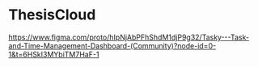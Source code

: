 # ThesisCloud
https://www.figma.com/proto/hIpNjAbPFhShdM1djP9g32/Tasky---Task-and-Time-Management-Dashboard-(Community)?node-id=0-1&t=6HSkI3MYbiTM7HaF-1
